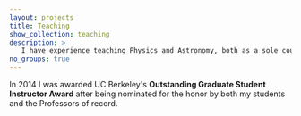```yaml
---
layout: projects
title: Teaching
show_collection: teaching
description: >
   I have experience teaching Physics and Astronomy, both as a sole course instructor and as a teaching assistant. From my past teaching experiences I have developed a teaching philosophy that can be summarized by the following tenets. First, students learn best through active participation and collaborative learning. Second, it is important for instructors to integrate technical skills such as computing and data analysis techniques throughout the curriculum. And third, physics is an inherently difficult subject and students shouldn't be expected to understand everything the first time they see it. Transparency as a teacher and a mentor is vital for student retention
no_groups: true
---
```

In 2014 I was awarded UC Berkeley's **Outstanding Graduate Student Instructor Award** after being nominated for the honor by both my students and the Professors of record.
